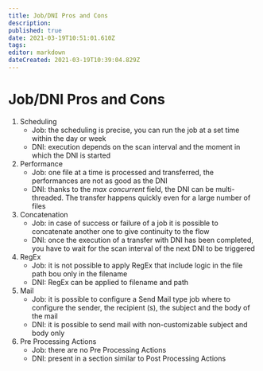 ```yaml
---
title: Job/DNI Pros and Cons
description: 
published: true
date: 2021-03-19T10:51:01.610Z
tags: 
editor: markdown
dateCreated: 2021-03-19T10:39:04.829Z
---
```


# Job/DNI Pros and Cons

1. Scheduling
	 - Job: the scheduling is precise, you can run the job at a set time within the day or week
	 - DNI: execution depends on the scan interval and the moment in which the DNI is started
2. Performance
	 - Job: one file at a time is processed and transferred, the performances are not as good as the DNI
	 - DNI: thanks to the *max concurrent* field, the DNI can be multi-threaded. The transfer happens quickly even for a large number of files 
3. Concatenation
	 - Job: in case of success or failure of a job it is possible to concatenate another one to give continuity to the flow
	 - DNI: once the execution of a transfer with DNI has been completed, you have to wait for the scan interval of the next DNI to be triggered 
4. RegEx
	 - Job: it is not possible to apply RegEx that include logic in the file path bou only in the filename
	 - DNI: RegEx can be applied to filename and path
5. Mail
	 - Job: it is possible to configure a Send Mail type job where to configure the sender, the recipient (s), the subject and the body of the mail
	 - DNI: it is possible to send mail with non-customizable subject and body only
6. Pre Processing Actions
	 - Job: there are no Pre Processing Actions
	 - DNI: present in a section similar to Post Processing Actions 